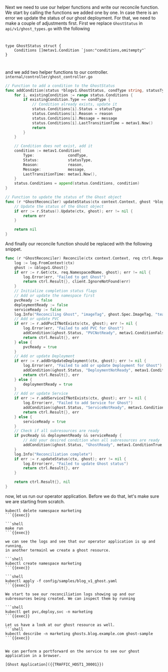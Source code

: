 Next we need to use our helper functions and write our reconcile function. We start by calling the functions we added one by one. 
In case there is an error we update the status of our ghost deployment. For that, we need to make a couple of adjustments first.
First we replace `GhostStatus` in `api/v1/ghost_types.go` with the following

<code>
<pre>
type GhostStatus struct {
    Conditions []metav1.Condition `json:"conditions,omitempty"`
}
</pre>
</code>

and we add two helper functions to our controller. `internal/controller/ghost_controller.go`

```go
// Function to add a condition to the GhostStatus
func addCondition(status *blogv1.GhostStatus, condType string, statusType metav1.ConditionStatus, reason, message string) {
	for i, existingCondition := range status.Conditions {
		if existingCondition.Type == condType {
			// Condition already exists, update it
			status.Conditions[i].Status = statusType
			status.Conditions[i].Reason = reason
			status.Conditions[i].Message = message
			status.Conditions[i].LastTransitionTime = metav1.Now()
			return
		}
	}

	// Condition does not exist, add it
	condition := metav1.Condition{
		Type:               condType,
		Status:             statusType,
		Reason:             reason,
		Message:            message,
		LastTransitionTime: metav1.Now(),
	}
	status.Conditions = append(status.Conditions, condition)
}

// Function to update the status of the Ghost object
func (r *GhostReconciler) updateStatus(ctx context.Context, ghost *blogv1.Ghost) error {
	// Update the status of the Ghost object
	if err := r.Status().Update(ctx, ghost); err != nil {
		return err
	}

	return nil
}
```
And finally our reconcile function should be replaced with the following snippet.

```go
func (r *GhostReconciler) Reconcile(ctx context.Context, req ctrl.Request) (ctrl.Result, error) {
	log := log.FromContext(ctx)
	ghost := &blogv1.Ghost{}
	if err := r.Get(ctx, req.NamespacedName, ghost); err != nil {
		log.Error(err, "Failed to get Ghost")
		return ctrl.Result{}, client.IgnoreNotFound(err)
	}
	// Initialize completion status flags
	// Add or update the namespace first
	pvcReady := false
	deploymentReady := false
	serviceReady := false
	log.Info("Reconciling Ghost", "imageTag", ghost.Spec.ImageTag, "team", ghost.ObjectMeta.Namespace)
	// Add or update PVC
	if err := r.addPvcIfNotExists(ctx, ghost); err != nil {
		log.Error(err, "Failed to add PVC for Ghost")
		addCondition(&ghost.Status, "PVCNotReady", metav1.ConditionFalse, "PVCNotReady", "Failed to add PVC for Ghost")
		return ctrl.Result{}, err
	} else {
		pvcReady = true
	}
	// Add or update Deployment
	if err := r.addOrUpdateDeployment(ctx, ghost); err != nil {
		log.Error(err, "Failed to add or update Deployment for Ghost")
		addCondition(&ghost.Status, "DeploymentNotReady", metav1.ConditionFalse, "DeploymentNotReady", "Failed to add or update Deployment for Ghost")
		return ctrl.Result{}, err
	} else {
		deploymentReady = true
	}
	// Add or update Service
	if err := r.addServiceIfNotExists(ctx, ghost); err != nil {
		log.Error(err, "Failed to add Service for Ghost")
		addCondition(&ghost.Status, "ServiceNotReady", metav1.ConditionFalse, "ServiceNotReady", "Failed to add Service for Ghost")
		return ctrl.Result{}, err
	} else {
		serviceReady = true
	}
	// Check if all subresources are ready
	if pvcReady && deploymentReady && serviceReady {
		// Add your desired condition when all subresources are ready
		addCondition(&ghost.Status, "GhostReady", metav1.ConditionTrue, "AllSubresourcesReady", "All subresources are ready")
	}
	log.Info("Reconciliation complete")
	if err := r.updateStatus(ctx, ghost); err != nil {
		log.Error(err, "Failed to update Ghost status")
		return ctrl.Result{}, err
	}

	return ctrl.Result{}, nil
}
```
now, let us run our operator application. Before we do that, let's make sure we are starting from scratch.

```shell
kubectl delete namespace marketing
```{{exec}}

```shell
make run
```{{exec}}

we can see the logs and see that our operator application is up and running, 
in another termainl we create a ghost resource.

```shell
kubectl create namespace marketing
```{{exec}}

```shell
kubectl apply -f config/samples/blog_v1_ghost.yaml
```{{exec}}

We start to see our reconciliation logs showing up and our subresources being created. We can inspect them by running 

```shell
kubectl get pvc,deploy,svc -n marketing
```{{exec}}

Let us have a look at our ghost resource as well.
```shell
kubectl describe -n marketing ghosts.blog.example.com ghost-sample
```{{exec}}


We can perform a portforward on the service to see our ghost application in a browser.

[Ghost Application]({{TRAFFIC_HOST1_30001}})

